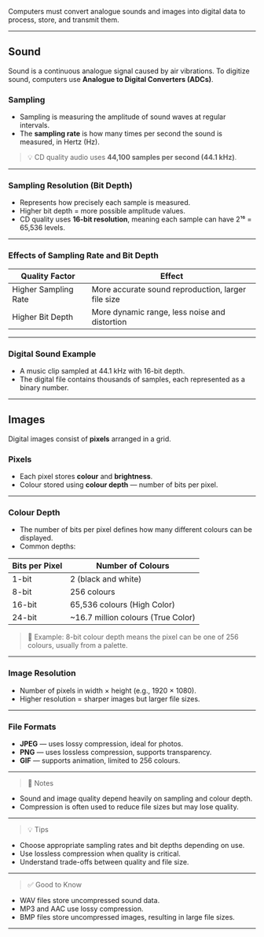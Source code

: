 
Computers must convert analogue sounds and images into digital data to process, store, and transmit them.

---

## Sound

Sound is a continuous analogue signal caused by air vibrations. To digitize sound, computers use **Analogue to Digital Converters (ADCs)**.

### Sampling

- Sampling is measuring the amplitude of sound waves at regular intervals.
- The **sampling rate** is how many times per second the sound is measured, in Hertz (Hz).

>💡 CD quality audio uses **44,100 samples per second (44.1 kHz)**.

---

### Sampling Resolution (Bit Depth)

- Represents how precisely each sample is measured.
- Higher bit depth = more possible amplitude values.
- CD quality uses **16-bit resolution**, meaning each sample can have 2¹⁶ = 65,536 levels.

---

### Effects of Sampling Rate and Bit Depth

| Quality Factor    | Effect                               |
|-------------------|------------------------------------|
| Higher Sampling Rate | More accurate sound reproduction, larger file size |
| Higher Bit Depth     | More dynamic range, less noise and distortion |

---

### Digital Sound Example

- A music clip sampled at 44.1 kHz with 16-bit depth.
- The digital file contains thousands of samples, each represented as a binary number.

---

## Images

Digital images consist of **pixels** arranged in a grid.

### Pixels

- Each pixel stores **colour** and **brightness**.
- Colour stored using **colour depth** — number of bits per pixel.

---

### Colour Depth

- The number of bits per pixel defines how many different colours can be displayed.
- Common depths:

| Bits per Pixel | Number of Colours             |
|----------------|------------------------------|
| 1-bit          | 2 (black and white)           |
| 8-bit          | 256 colours                   |
| 16-bit         | 65,536 colours (High Color)  |
| 24-bit         | ~16.7 million colours (True Color) |

>📝 Example: 8-bit colour depth means the pixel can be one of 256 colours, usually from a palette.

---

### Image Resolution

- Number of pixels in width × height (e.g., 1920 × 1080).
- Higher resolution = sharper images but larger file sizes.

---

### File Formats

- **JPEG** — uses lossy compression, ideal for photos.
- **PNG** — uses lossless compression, supports transparency.
- **GIF** — supports animation, limited to 256 colours.

---

>📝 Notes

- Sound and image quality depend heavily on sampling and colour depth.
- Compression is often used to reduce file sizes but may lose quality.

---

>💡 Tips

- Choose appropriate sampling rates and bit depths depending on use.
- Use lossless compression when quality is critical.
- Understand trade-offs between quality and file size.

---

>✅ Good to Know

- WAV files store uncompressed sound data.
- MP3 and AAC use lossy compression.
- BMP files store uncompressed images, resulting in large file sizes.

---
